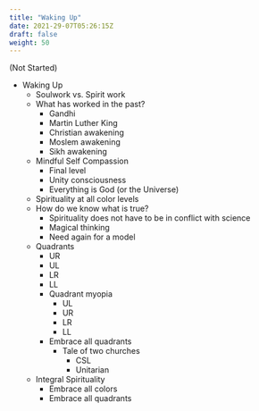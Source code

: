 ```yaml
---
title: "Waking Up"
date: 2021-29-07T05:26:15Z
draft: false
weight: 50
---
```

(Not Started)
- Waking Up
  - Soulwork vs. Spirit work
  - What has worked in the past?
    - Gandhi
    - Martin Luther King
    - Christian awakening
    - Moslem awakening
    - Sikh awakening
  - Mindful Self Compassion
    - Final level
    - Unity consciousness
    - Everything is God (or the Universe)
  - Spirituality at all color levels
  - How do we know what is true?
    - Spirituality does not have to be in conflict with science
    - Magical thinking
    - Need again for a model
  - Quadrants
    - UR
    - UL
    - LR
    - LL
    - Quadrant myopia
      - UL
      - UR
      - LR
      - LL
    - Embrace all quadrants
      - Tale of two churches
        - CSL
        - Unitarian
  - Integral Spirituality
    - Embrace all colors
    - Embrace all quadrants
